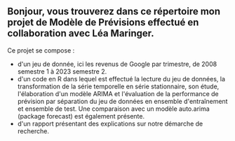 Bonjour, vous trouverez dans ce répertoire mon projet de Modèle de Prévisions effectué en collaboration avec Léa Maringer. 
-
Ce projet se compose : 
- d'un jeu de donnée, ici les revenus de Google par trimestre, de 2008 semestre 1 à 2023 semestre 2.
- d'un code en R dans lequel est effectué la lecture du jeu de données, la transformation de la série temporelle en série stationnaire, son étude, l'élaboration d'un modèle ARIMA
et l'évaluation de la performance de prévision par séparation du jeu de données en ensemble d'entraînement et ensemble de test. Une comparaison avec un modèle auto.arima (package forecast) est également présente.
- d'un rapport présentant des explications sur notre démarche de recherche.
